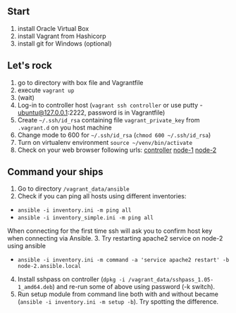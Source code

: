 ## Start

1. install Oracle Virtual Box
2. install Vagrant from Hashicorp
3. install git for Windows (optional)

## Let's rock

1. go to directory with box file and Vagrantfile
2. execute `vagrant up`
3. (wait)
4. Log-in to controller host (`vagrant ssh controller` or use putty - ubuntu@127.0.0.1:2222, password is in Vagrantfile)
5. Create `~/.ssh/id_rsa` containing file `vagrant_private_key` from `.vagrant.d` on you host machine
6. Change mode to 600 for `~/.ssh/id_rsa` (`chmod 600 ~/.ssh/id_rsa`)
7. Turn on virtualenv environment `source ~/venv/bin/activate`
8. Check on your web browser following urls: [controller](http://localhost:8080) [node-1](http://localhost:8081) [node-2](http://localhost:8082)

## Command your ships

1. Go to directory `/vagrant_data/ansible`
2. Check if you can ping all hosts using different inventories:
  * `ansible -i inventory.ini -m ping all`
  * `ansible -i inventory_simple.ini -m ping all`

When connecting for the first time ssh will ask you to confirm host key when connecting via Ansible.
3. Try restarting apache2 service on node-2 using ansible
  * `ansible -i inventory.ini -m command -a 'service apache2 restart' -b node-2.ansible.local`

4. Install sshpass on controller (`dpkg -i /vagrant_data/sshpass_1.05-1_amd64.deb`) and re-run some of above using password (-k switch).
5. Run setup module from command line both with and without became (`ansible -i inventory.ini -m setup -b`). Try spotting the difference.